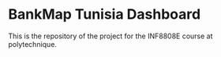 # BankMap Tunisia Dashboard

This is the repository of the project for the INF8808E course at polytechnique.